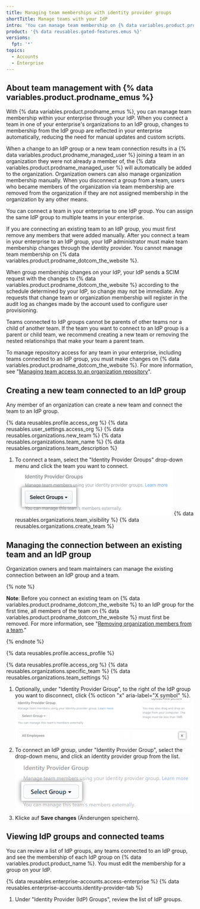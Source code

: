 ```yaml
---
title: Managing team memberships with identity provider groups
shortTitle: Manage teams with your IdP
intro: 'You can manage team membership on {% data variables.product.product_name %} through your identity provider (IdP) by connecting IdP groups with your {% data variables.product.prodname_emu_enterprise %}.'
product: '{% data reusables.gated-features.emus %}'
versions:
  fpt: '*'
topics:
  - Accounts
  - Enterprise
---
```


## About team management with {% data variables.product.prodname_emus %}

With {% data variables.product.prodname_emus %}, you can manage team membership within your enterprise through your IdP. When you connect a team in one of your enterprise's organizations to an IdP group, changes to membership from the IdP group are reflected in your enterprise automatically, reducing the need for manual updates and custom scripts.

When a change to an IdP group or a new team connection results in a {% data variables.product.prodname_managed_user %} joining a team in an organization they were not already a member of, the {% data variables.product.prodname_managed_user %} will automatically be added to the organization. Organization owners can also manage organization membership manually. When you disconnect a group from a team, users who became members of the organization via team membership are removed from the organization if they are not assigned membership in the organization by any other means.

You can connect a team in your enterprise to one IdP group. You can assign the same IdP group to multiple teams in your enterprise.

If you are connecting an existing team to an IdP group, you must first remove any members that were added manually. After you connect a team in your enterprise to an IdP group, your IdP administrator must make team membership changes through the identity provider. You cannot manage team membership on {% data variables.product.prodname_dotcom_the_website %}.

When group membership changes on your IdP, your IdP sends a SCIM request with the changes to {% data variables.product.prodname_dotcom_the_website %} according to the schedule determined by your IdP, so change may not be immediate. Any requests that change team or organization membership will register in the audit log as changes made by the account used to configure user provisioning.

Teams connected to IdP groups cannot be parents of other teams nor a child of another team. If the team you want to connect to an IdP group is a parent or child team, we recommend creating a new team or removing the nested relationships that make your team a parent team.

To manage repository access for any team in your enterprise, including teams connected to an IdP group, you must make changes on {% data variables.product.prodname_dotcom_the_website %}. For more information, see "[Managing team access to an organization repository](/organizations/managing-access-to-your-organizations-repositories/managing-team-access-to-an-organization-repository)".

## Creating a new team connected to an IdP group

Any member of an organization can create a new team and connect the team to an IdP group.

{% data reusables.profile.access_org %}
{% data reusables.user_settings.access_org %}
{% data reusables.organizations.new_team %}
{% data reusables.organizations.team_name %}
{% data reusables.organizations.team_description %}
1. To connect a team, select the "Identity Provider Groups" drop-down menu and click the team you want to connect. ![Dropdownmenü zur Auswahl einer Identitätsanbieter-Gruppe](/assets/images/help/teams/choose-an-idp-group.png)
{% data reusables.organizations.team_visibility %}
{% data reusables.organizations.create_team %}

## Managing the connection between an existing team and an IdP group

Organization owners and team maintainers can manage the existing connection between an IdP group and a team.

{% note %}

**Note**: Before you connect an existing team on {% data variables.product.prodname_dotcom_the_website %} to an IdP group for the first time, all members of the team on {% data variables.product.prodname_dotcom_the_website %} must first be removed. For more information, see "[Removing organization members from a team](/github/setting-up-and-managing-organizations-and-teams/removing-organization-members-from-a-team)."

{% endnote %}

{% data reusables.profile.access_profile %}

{% data reusables.profile.access_org %}
{% data reusables.organizations.specific_team %}
{% data reusables.organizations.team_settings %}
1. Optionally, under "Identity Provider Group", to the right of the IdP group you want to disconnect, click {% octicon "x" aria-label="X symbol" %}. ![Trennen einer verbundenen IdP-Gruppe von einem GitHub-Team](/assets/images/enterprise/github-ae/teams/unselect-idp-group.png)
1. To connect an IdP group, under "Identity Provider Group", select the drop-down menu, and click an identity provider group from the list. ![Drop-down menu to choose identity provider group](/assets/images/enterprise/github-ae/teams/choose-an-idp-group.png)
1. Klicke auf **Save changes** (Änderungen speichern).

## Viewing IdP groups and connected teams

You can review a list of IdP groups, any teams connected to an IdP group, and see the membership of each IdP group on {% data variables.product.product_name %}. You must edit the membership for a group on your IdP.

{% data reusables.enterprise-accounts.access-enterprise %}
{% data reusables.enterprise-accounts.identity-provider-tab %}
1. Under "Identity Provider (IdP) Groups", review the list of IdP groups.
